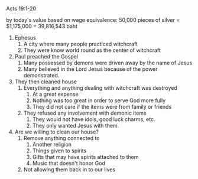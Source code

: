 Acts 19:1-20

by today's value based on wage equivalence:
50,000 pieces of silver = $1,175,000 = 39,816,543 baht

1. Ephesus
   1. A city where many people practiced witchcraft
   2. They were know world round as the center of witchcraft
2. Paul preached the Gospel
   1. Many possessed by demons were driven away by the name of Jesus
   2. Many believed in the Lord Jesus because of the power demonstrated.
3. They then cleaned house
   1. Everything and anything dealing with witchcraft was destroyed
      1. At a great expense
      2. Nothing was too great in order to serve God more fully
      3. They did not care if the items were from family or friends
   2. They refused any involvement with demonic items
      1. They would not have idols, good luck charms, etc.
      2. They only wanted Jesus with them.
4. Are we willing to clean our house?
   1. Remove anything connected to
      1. Another religion
      2. Things given to spirits
      3. Gifts that may have spirits attached to them
      4. Music that doesn't honor God
   2. Not allowing them back in to our lives